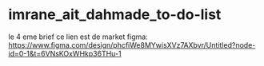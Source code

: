 # imrane_ait_dahmade_to-do-list
le 4 eme brief 
ce lien est de market figma:
https://www.figma.com/design/phcfiWe8MYwisXVz7AXbvr/Untitled?node-id=0-1&t=6VNsKOxWHkp36THu-1


